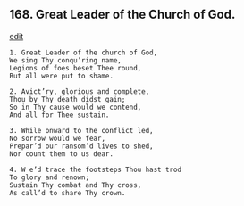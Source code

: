 
## 168.  Great Leader of the Church of God.
[edit](https://docs.google.com/document/d/1veF1btvMwDdeaYFiGE95rnQyN35czgiX/edit?mode=html)



    1. Great Leader of the church of God,
    We sing Thy conqu’ring name,
    Legions of foes beset Thee round,
    But all were put to shame.

    2. Avict’ry, glorious and complete,
    Thou by Thy death didst gain;
    So in Thy cause would we contend,
    And all for Thee sustain.

    3. While onward to the conflict led,
    No sorrow would we fear,
    Prepar’d our ransom’d lives to shed,
    Nor count them to us dear.

    4. W e’d trace the footsteps Thou hast trod
    To glory and renown;
    Sustain Thy combat and Thy cross,
    As call’d to share Thy crown.
